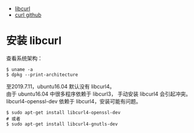 * [libcurl](https://curl.haxx.se/libcurl/)
* [curl github](https://github.com/curl/curl)

# 安装 libcurl
查看系统架构：  
```
$ uname -a
$ dpkg --print-architecture
```

至2019.7.11，ubuntu16.04 默认没有 libcurl4。  
由于 ubuntu16.04 中很多程序依赖于 libcurl3， 手动安装 libcurl4 会引起冲突。  
libcurl4-openssl-dev 依赖于 libcurl4，安装可能有问题。  
```
$ sudo apt-get install libcurl4-openssl-dev
# 或者
$ sudo apt-get install libcurl4-gnutls-dev
```


